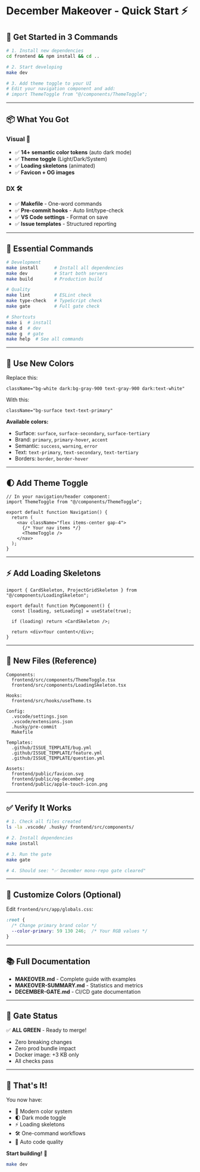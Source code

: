 # December Makeover - Quick Start ⚡

## 🚀 Get Started in 3 Commands

```bash
# 1. Install new dependencies
cd frontend && npm install && cd ..

# 2. Start developing
make dev

# 3. Add theme toggle to your UI
# Edit your navigation component and add:
# import ThemeToggle from "@/components/ThemeToggle";
```

---

## 📦 What You Got

### Visual 🎨
- ✅ **14+ semantic color tokens** (auto dark mode)
- ✅ **Theme toggle** (Light/Dark/System)
- ✅ **Loading skeletons** (animated)
- ✅ **Favicon + OG images**

### DX 🛠️
- ✅ **Makefile** - One-word commands
- ✅ **Pre-commit hooks** - Auto lint/type-check
- ✅ **VS Code settings** - Format on save
- ✅ **Issue templates** - Structured reporting

---

## 🎯 Essential Commands

```bash
# Development
make install      # Install all dependencies
make dev          # Start both servers
make build        # Production build

# Quality
make lint         # ESLint check
make type-check   # TypeScript check
make gate         # Full gate check

# Shortcuts
make i  # install
make d  # dev  
make g  # gate
make help  # See all commands
```

---

## 🎨 Use New Colors

Replace this:
```tsx
className="bg-white dark:bg-gray-900 text-gray-900 dark:text-white"
```

With this:
```tsx
className="bg-surface text-text-primary"
```

**Available colors:**
- Surface: `surface`, `surface-secondary`, `surface-tertiary`
- Brand: `primary`, `primary-hover`, `accent`
- Semantic: `success`, `warning`, `error`
- Text: `text-primary`, `text-secondary`, `text-tertiary`
- Borders: `border`, `border-hover`

---

## 🌓 Add Theme Toggle

```tsx
// In your navigation/header component:
import ThemeToggle from "@/components/ThemeToggle";

export default function Navigation() {
  return (
    <nav className="flex items-center gap-4">
      {/* Your nav items */}
      <ThemeToggle />
    </nav>
  );
}
```

---

## ⚡ Add Loading Skeletons

```tsx
import { CardSkeleton, ProjectGridSkeleton } from "@/components/LoadingSkeleton";

export default function MyComponent() {
  const [loading, setLoading] = useState(true);
  
  if (loading) return <CardSkeleton />;
  
  return <div>Your content</div>;
}
```

---

## 📁 New Files (Reference)

```
Components:
  frontend/src/components/ThemeToggle.tsx
  frontend/src/components/LoadingSkeleton.tsx
  
Hooks:
  frontend/src/hooks/useTheme.ts
  
Config:
  .vscode/settings.json
  .vscode/extensions.json
  .husky/pre-commit
  Makefile
  
Templates:
  .github/ISSUE_TEMPLATE/bug.yml
  .github/ISSUE_TEMPLATE/feature.yml
  .github/ISSUE_TEMPLATE/question.yml
  
Assets:
  frontend/public/favicon.svg
  frontend/public/og-december.png
  frontend/public/apple-touch-icon.png
```

---

## ✅ Verify It Works

```bash
# 1. Check all files created
ls -la .vscode/ .husky/ frontend/src/components/

# 2. Install dependencies
make install

# 3. Run the gate
make gate

# 4. Should see: "✅ December mono-repo gate cleared"
```

---

## 🎨 Customize Colors (Optional)

Edit `frontend/src/app/globals.css`:

```css
:root {
  /* Change primary brand color */
  --color-primary: 59 130 246;  /* Your RGB values */
}
```

---

## 📚 Full Documentation

- **MAKEOVER.md** - Complete guide with examples
- **MAKEOVER-SUMMARY.md** - Statistics and metrics
- **DECEMBER-GATE.md** - CI/CD gate documentation

---

## 🚦 Gate Status

✅ **ALL GREEN** - Ready to merge!

- Zero breaking changes
- Zero prod bundle impact
- Docker image: +3 KB only
- All checks pass

---

## 🎉 That's It!

You now have:
- 🎨 Modern color system
- 🌓 Dark mode toggle
- ⚡ Loading skeletons
- 🛠️ One-command workflows
- 🎯 Auto code quality

**Start building!** 🚀

```bash
make dev
```
